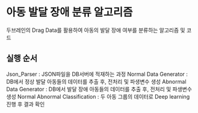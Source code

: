 # 아동 발달 장애 분류 알고리즘
두브레인의 Drag Data를 활용하여 아동의 발달 장애 여부를 분류하는 알고리즘 및 코드</b>

## 실행 순서
Json_Parser : JSON파일을 DB서버에 적재하는 과정
Normal Data Generator : DB에서 정상 발달 아동들의 데이터를 추출 후, 전처리 및 파생변수 생성
Abnormal Data Generator : DB에서 발달 장애 아동들의 데이터를 추출 후, 전처리 및 파생변수 생성
Normal Abnormal Classification : 두 아동 그룹의 데이터로 Deep learning 진행 후 결과 확인
